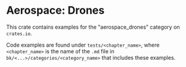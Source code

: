 # Aerospace: Drones

This crate contains examples for the "aerospace_drones" category on `crates.io`.

Code examples are found under `tests/<chapter_name>`, where `<chapter_name>` is the name of the `.md` file in `bk/<...>/categories/<category_name>` that includes these examples.
